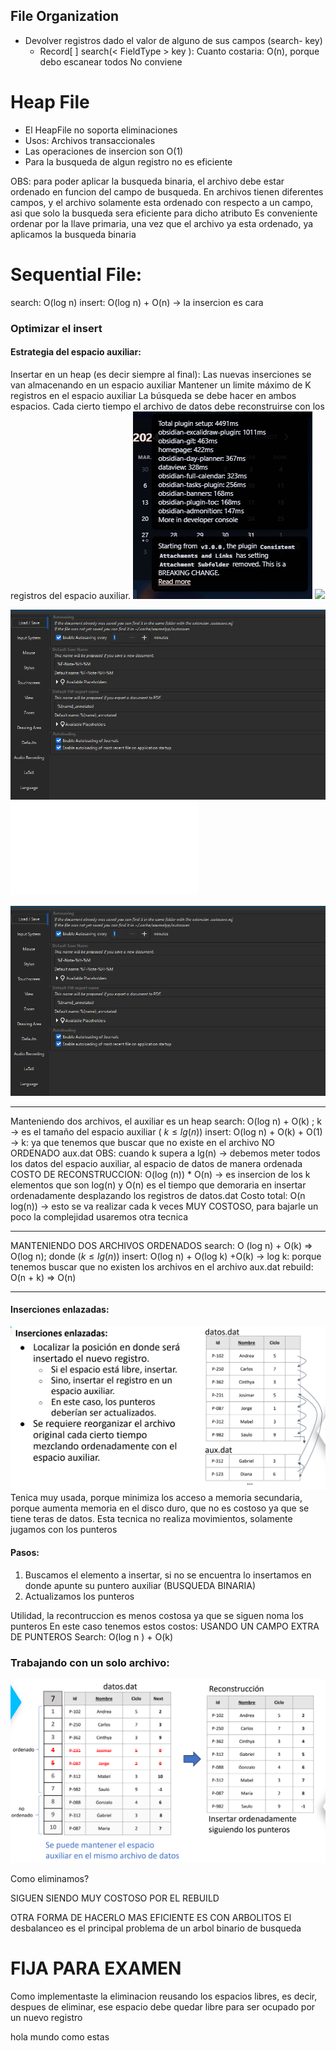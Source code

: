 
## File Organization
- Devolver registros dado el valor de alguno de sus campos (search- key)
	- Record[ ] search(< FieldType > key ):
		Cuanto costaria: O(n), porque debo escanear todos
		No conviene




# Heap File
- El HeapFile no soporta eliminaciones
- Usos: Archivos transaccionales
- Las operaciones de insercion son O(1)
- Para la busqueda de algun registro no es eficiente

OBS: para poder aplicar la busqueda binaria, el archivo debe estar ordenado en funcion del campo de busqueda.
En archivos tienen diferentes campos, y el archivo solamente esta ordenado con respecto a un campo, asi que solo la busqueda sera eficiente para dicho atributo
Es conveniente ordenar por la llave primaria, una vez que el archivo ya esta ordenado, ya aplicamos la busqueda binaria


# Sequential File:
search: O(log n)
insert: O(log n) + O(n) -> la insercion es cara
### Optimizar el insert
#### Estrategia del espacio auxiliar:
Insertar en un heap (es decir siempre al final): Las nuevas inserciones se van almacenando en un espacio auxiliar
Mantener un limite máximo de K registros en el espacio auxiliar 
La búsqueda se debe hacer en ambos espacios.
Cada cierto tiempo el archivo de datos debe reconstruirse con los registros del espacio auxiliar.
![](ANEXOS/Pasted%20image%2020240831104717.png)
![](/ANEXOS/hola.png)


![../../../../../ANEXOS/Pasted image 20240831101053.png | center](/ANEXOS/Pasted%20image%2020240831101053.png)
![Descripción de la imagen](./hola.pdf)




![](/ANEXOS/Pasted%20image%2020240831103102.png)

---
Manteniendo dos archivos, el auxiliar es un heap
search: O(log n) + O(k) ; k -> es el tamaño del espacio auxiliar ( $k \le lg(n)$)
insert: O(log n) + O(k) + O(1) -> k: ya que tenemos que buscar que no existe en el archivo NO ORDENADO aux.dat
OBS: cuando k supera a lg(n) -> debemos meter todos los datos del espacio auxiliar, al espacio de datos de manera ordenada
COSTO DE RECONSTRUCCION: O(log (n)) * O(n) -> es insercion de los k elementos que son log(n) y O(n) es el tiempo que demoraria en insertar ordenadamente desplazando los registros de datos.dat
Costo total: O(n log(n)) -> esto se va realizar cada k veces
MUY COSTOSO, para bajarle un poco la complejidad usaremos otra tecnica 

---
MANTENIENDO DOS ARCHIVOS ORDENADOS
search: O (log n) + O(k) => O(log n); donde ($k \le lg(n)$) 
insert: O(log n) + O(log k) +O(k) -> log k: porque tenemos buscar que no existen los archivos en el archivo aux.dat
rebuild: O(n + k) => O(n)

---
#### Inserciones enlazadas:
![../../../../../ANEXOS/Pasted image 20240829164831.png](/ANEXOS/Pasted%20image%2020240829164831.png)
Tenica muy usada, porque minimiza los acceso a memoria secundaria, porque aumenta memoria en el disco duro, que no es costoso ya que se tiene teras de datos.
Esta tecnica no realiza movimientos, solamente jugamos con los punteros
#### Pasos:
1. Buscamos el elemento a insertar, si no se encuentra lo insertamos en donde apunte su puntero auxiliar (BUSQUEDA BINARIA)
2. Actualizamos los punteros

Utilidad, la recontruccion es menos costosa ya que se siguen noma los punteros
En este caso tenemos estos costos:
USANDO UN CAMPO EXTRA DE PUNTEROS
Search: O(log n ) + O(k)

### Trabajando con un solo archivo:
![../../../../../ANEXOS/Pasted image 20240829172151.png](/ANEXOS/Pasted%20image%2020240829172151.png)

Como eliminamos?

SIGUEN SIENDO MUY COSTOSO POR EL REBUILD

OTRA FORMA DE HACERLO MAS EFICIENTE ES CON ARBOLITOS 
El desbalanceo es el principal problema de un arbol binario de busqueda

# FIJA PARA EXAMEN
Como implementaste la eliminacion reusando los espacios libres, es decir, despues de eliminar, ese espacio debe quedar libre para ser ocupado por un nuevo registro


hola mundo como estas 
